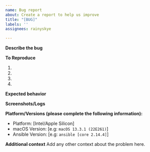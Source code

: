 ```yaml
---
name: Bug report
about: Create a report to help us improve
title: "[BUG]"
labels: ''
assignees: rainyskye

---
```


**Describe the bug**
<!--A clear and concise description of what the bug is.-->

**To Reproduce**
<!--Steps to reproduce the behavior:-->

1.

2.

3.

4.

**Expected behavior**
<!--A clear and concise description of what you expected to happen.-->

**Screenshots/Logs**
<!--If applicable, add screenshots/logs to help explain your problem.-->

**Platform/Versions (please complete the following information):**
- Platform: [Intel/Apple Silicon]
- macOS Version: [e.g: `macOS 13.3.1 (22E261)`]
- Ansible Version: [e.g: `ansible [core 2.14.4]`]
<!-- You can find your ansible version with `ansible --version`-->

**Additional context**
Add any other context about the problem here.
